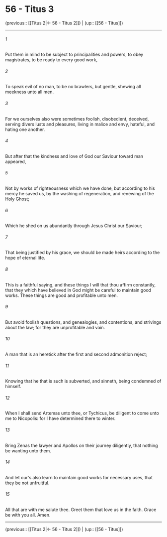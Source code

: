 # 56 - Titus 3

(previous:: [[Titus 2|← 56 - Titus 2]]) | (up:: [[56 - Titus]])

***


###### 1 
Put them in mind to be subject to principalities and powers, to obey magistrates, to be ready to every good work, 

###### 2 
To speak evil of no man, to be no brawlers, but gentle, shewing all meekness unto all men. 

###### 3 
For we ourselves also were sometimes foolish, disobedient, deceived, serving divers lusts and pleasures, living in malice and envy, hateful, and hating one another. 

###### 4 
But after that the kindness and love of God our Saviour toward man appeared, 

###### 5 
Not by works of righteousness which we have done, but according to his mercy he saved us, by the washing of regeneration, and renewing of the Holy Ghost; 

###### 6 
Which he shed on us abundantly through Jesus Christ our Saviour; 

###### 7 
That being justified by his grace, we should be made heirs according to the hope of eternal life. 

###### 8 
This is a faithful saying, and these things I will that thou affirm constantly, that they which have believed in God might be careful to maintain good works. These things are good and profitable unto men. 

###### 9 
But avoid foolish questions, and genealogies, and contentions, and strivings about the law; for they are unprofitable and vain. 

###### 10 
A man that is an heretick after the first and second admonition reject; 

###### 11 
Knowing that he that is such is subverted, and sinneth, being condemned of himself. 

###### 12 
When I shall send Artemas unto thee, or Tychicus, be diligent to come unto me to Nicopolis: for I have determined there to winter. 

###### 13 
Bring Zenas the lawyer and Apollos on their journey diligently, that nothing be wanting unto them. 

###### 14 
And let our's also learn to maintain good works for necessary uses, that they be not unfruitful. 

###### 15 
All that are with me salute thee. Greet them that love us in the faith. Grace be with you all. Amen.

***

(previous:: [[Titus 2|← 56 - Titus 2]]) | (up:: [[56 - Titus]])
